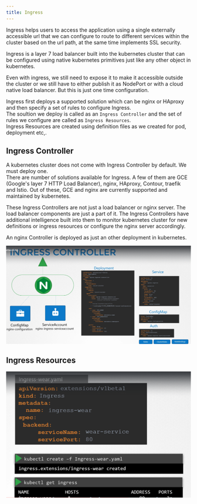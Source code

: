 ```yaml
---
title: Ingress
---
```


Ingress helps users to access the application using a single externally accessible url that we can configure to route to different services within the cluster based on the url path, at the same time implements SSL security.  

Ingress is a layer 7 load balancer built into the kubernetes cluster that can be configured using native kubernetes primitives just like any other object in kubernetes.  

Even with ingress, we still need to expose it to make it accessible outside the cluster or we still have to either publish it as NodePort or with a cloud native load balancer. But this is just one time configuration.  

Ingress first deploys a supported solution which can be nginx or HAproxy and then specify a set of rules to configure Ingress.  
The soultion we deploy is called as an `Ingress Controller` and the set of rules we configure are called as `Ingress Resources`.  
Ingress Resources are created using definition files as we created for pod, deployment etc,.  

## Ingress Controller

A kubernetes cluster does not come with Ingress Controller by default. We must deploy one.  
There are number of solutions available for Ingress. A few of them are GCE (Google's layer 7 HTTP Load Balancer), nginx, HAproxy, Contour, traefik and Istio. Out of these, GCE and nginx are currently supported and maintained by kubernetes.  

These Ingress Controllers are not just a load balancer or nginx server. The load balancer components are just a part of it. The Ingress Controllers have additional intelligence built into them to monitor kubernetes cluster for new definitions or ingress resources or configure the nginx server accordingly.  

An nginx Controller is deployed as just an other deployment in kubernetes.  

![ingress-con](Screens/Ingress_con.png)


## Ingress Resources

![ingress-res](Screens/Ingress_res.png) 












